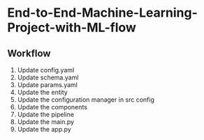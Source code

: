 # End-to-End-Machine-Learning-Project-with-ML-flow


## Workflow 

1. Update config.yaml
2. Update schema.yaml 
3. Update params.yaml
4. Update the entity
5. Update the configuration manager in src config
6. Update the components
7. Update the pipeline 
8. Update the main.py
9. Update the app.py
